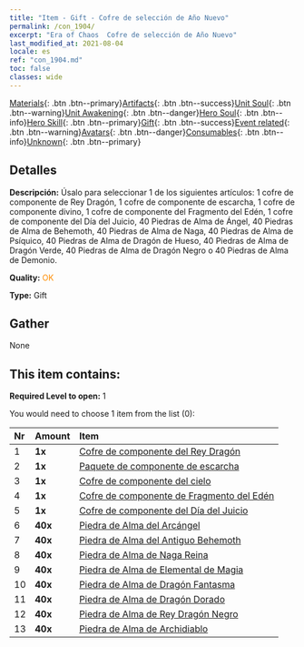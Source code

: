 ```yaml
---
title: "Item - Gift - Cofre de selección de Año Nuevo"
permalink: /con_1904/
excerpt: "Era of Chaos  Cofre de selección de Año Nuevo"
last_modified_at: 2021-08-04
locale: es
ref: "con_1904.md"
toc: false
classes: wide
---
```

 [Materials](/ItemsES/){: .btn .btn--primary}[Artifacts](/ItemsES/Artifacts/){: .btn .btn--success}[Unit Soul](/ItemsES/UnitSoul/){: .btn .btn--warning}[Unit Awakening](/ItemsES/UnitAwakening/){: .btn .btn--danger}[Hero Soul](/ItemsES/HeroSoul/){: .btn .btn--info}[Hero Skill](/ItemsES/HeroSkill/){: .btn .btn--primary}[Gift](/ItemsES/Gift/){: .btn .btn--success}[Event related](/ItemsES/Events/){: .btn .btn--warning}[Avatars](/ItemsES/Avatars/){: .btn .btn--danger}[Consumables](/ItemsES/Consumables/){: .btn .btn--info}[Unknown](/ItemsES/Unknown/){: .btn .btn--primary}

## Detalles
 **Descripción:** Úsalo para seleccionar 1 de los siguientes artículos: 1 cofre de componente de Rey Dragón, 1 cofre de componente de escarcha, 1 cofre de componente divino, 1 cofre de componente del Fragmento del Edén, 1 cofre de componente del Día del Juicio, 40 Piedras de Alma de Ángel, 40 Piedras de Alma de Behemoth, 40 Piedras de Alma de Naga, 40 Piedras de Alma de Psíquico, 40 Piedras de Alma de Dragón de Hueso, 40 Piedras de Alma de Dragón Verde, 40 Piedras de Alma de Dragón Negro o 40 Piedras de Alma de Demonio.

 **Quality:** <span style="color: #FF8C00">OK</span>

 **Type:** Gift

## Gather

  None

## This item contains:

 **Required Level to open:** 1

 You would need to choose 1 item from the list (0):

  | Nr | Amount |     Item    |
  |:---|:-------|:------------|
  | 1 |  **1x** | [Cofre de componente del Rey Dragón](/ItemsES/con_1348/) |  | 
  | 2 |  **1x** | [Paquete de componente de escarcha](/ItemsES/con_1352/) |  | 
  | 3 |  **1x** | [Cofre de componente del cielo](/ItemsES/con_1354/) |  | 
  | 4 |  **1x** | [Cofre de componente de Fragmento del Edén](/ItemsES/con_1864/) |  | 
  | 5 |  **1x** | [Cofre de componente del Día del Juicio](/ItemsES/con_1360/) |  | 
  | 6 |  **40x** | [Piedra de Alma del Arcángel](/ItemsES/unt_288/) |  | 
  | 7 |  **40x** | [Piedra de Alma del Antiguo Behemoth](/ItemsES/unt_311/) |  | 
  | 8 |  **40x** | [Piedra de Alma de Naga Reina](/ItemsES/unt_325/) |  | 
  | 9 |  **40x** | [Piedra de Alma de Elemental de Magia](/ItemsES/unt_347/) |  | 
  | 10 |  **40x** | [Piedra de Alma de Dragón Fantasma](/ItemsES/unt_303/) |  | 
  | 11 |  **40x** | [Piedra de Alma de Dragón Dorado](/ItemsES/unt_295/) |  | 
  | 12 |  **40x** | [Piedra de Alma de Rey Dragón Negro](/ItemsES/unt_334/) |  | 
  | 13 |  **40x** | [Piedra de Alma de Archidiablo](/ItemsES/unt_318/) |  | 

